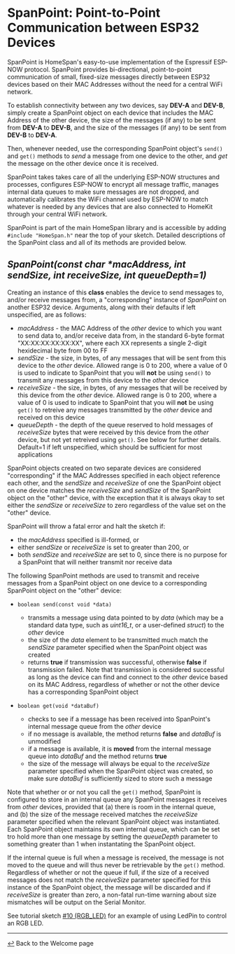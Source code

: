 # SpanPoint: Point-to-Point Communication between ESP32 Devices

SpanPoint is HomeSpan's easy-to-use implementation of the Espressif ESP-NOW protocol.  SpanPoint provides bi-directional, point-to-point communication of small, fixed-size messages directly between ESP32 devices based on their MAC Addresses without the need for a central WiFi network.

To establish connectivity between any two devices, say **DEV-A** and **DEV-B**, simply create a SpanPoint object on each device that includes the MAC Address of the other device, the size of the messages (if any) to be sent from **DEV-A** to **DEV-B**, and the size of the messages (if any) to be sent from **DEV-B** to **DEV-A**.

Then, whenever needed, use the corresponding SpanPoint object's `send()` and `get()` methods to *send* a message from one device to the other, and *get* the message on the other device once it is received.

SpanPoint takes takes care of all the underlying ESP-NOW structures and processes, configures ESP-NOW to encrypt all message traffic, manages internal data queues to make sure messages are not dropped, and automatically calibrates the WiFi channel used by ESP-NOW to match whatever is needed by any devices that are also connected to HomeKit through your central WiFi network.

SpanPoint is part of the main HomeSpan library and is accessible by adding `#include "HomeSpan.h"` near the top of your sketch.  Detailed descriptions of the SpanPoint class and all of its methods are provided below.

## *SpanPoint(const char \*macAddress, int sendSize, int receiveSize, int queueDepth=1)*

Creating an instance of this **class** enables the device to send messages to, and/or receive messages from, a "corresponding" instance of *SpanPoint* on another ESP32 device.  Arguments, along with their defaults if left unspecified, are as follows:

  * *macAddress* - the MAC Address of the *other* device to which you want to send data to, and/or receive data from, in the standard 6-byte format "XX:XX:XX:XX:XX:XX", where each XX represents a single 2-digit hexidecimal byte from 00 to FF
  * *sendSize* - the size, in bytes, of any messages that will be sent from this device to the *other* device. Allowed range is 0 to 200, where a value of 0 is used to indicate to SpanPoint that you will **not** be using `send()` to transmit any messages from this device to the *other* device
  * *receiveSize* - the size, in bytes, of any messages that will be received by this device from the *other* device.  Allowed range is 0 to 200, where a value of 0 is used to indicate to SpanPoint that you will **not** be using `get()` to retreive any messages transmitted by the *other* device and received on this device
  * *queueDepth* - the depth of the queue reserved to hold messages of *receiveSize* bytes that were received by this device from the *other* device, but not yet retreived using `get()`. See below for further details.  Default=1 if left unspecified, which should be sufficient for most applications

SpanPoint objects created on two separate devices are considered "corresponding" if the MAC Addresses specified in each object reference each other, and the *sendSize* and *receiveSize* of one the SpanPoint object on one device matches the *receiveSize* and *sendSize* of the SpanPoint object on the "other" device, with the exception that it is always okay to set either the *sendSize* or *receiveSize* to zero regardless of the value set on the "other" device.

SpanPoint will throw a fatal error and halt the sketch if:
  * the *macAddress* specified is ill-formed, or
  * either *sendSize* or *receiveSize* is set to greater than 200, or
  * both *sendSize* and *receiveSize* are set to 0, since there is no purpose for a SpanPoint that will neither transmit nor receive data
   
The following SpanPoint methods are used to transmit and receive messages from a SpanPoint object on one device to a corresponding SpanPoint object on the "other" device:

* `boolean send(const void *data)`

  * transmits a message using data pointed to by *data* (which may be a standard data type, such as *uint16_t*, or a user-defined *struct*) to the *other* device
  * the size of the *data* element to be transmitted much match the *sendSize* parameter specified when the SpanPoint object was created
  * returns **true** if transmission was successful, otherwise **false** if transmission failed.  Note that transmission is considered successful as long as the device can find and connect to the *other* device based on its MAC Address, regardless of whether or not the other device has a corresponding SpanPoint object
  
* `boolean get(void *dataBuf)`

  * checks to see if a message has been received into SpanPoint's internal message queue from the *other* device
  * if no message is available, the method returns **false** and *dataBuf* is unmodified
  * if a message is available, it is **moved** from the internal message queue into *dataBuf* and the method returns **true**
  * the size of the message will always be equal to the *receiveSize* parameter specified when the SpanPoint object was created, so make sure *dataBuf* is sufficiently sized to store such a message

Note that whether or or not you call the `get()` method, SpanPoint is configured to store in an internal queue any SpanPoint messages it receives from *other* devices, provided that (a) there is room in the internal queue, and (b) the size of the message received matches the *receiveSize* parameter specified when the relevant SpanPoint object was instantiated.  Each SpanPoint object maintains its own internal queue, which can be set tro hold more than one message by setting the *queueDepth* parameter to something greater than 1 when instantating the SpanPoint object.

If the internal queue is full when a message is received, the message is not moved to the queue and will thus never be retrievable by the `get()` method.  Regardless of whether or not the queue if full, if the size of a received messages does not match the *receiveSize* parameter specified for this instance of the SpanPoint object, the message will be discarded and if *receiveSize* is greater than zero, a non-fatal run-time warning about size mismatches will be output on the Serial Monitor.

See tutorial sketch [#10 (RGB_LED)](../examples/10-RGB_LED) for an example of using LedPin to control an RGB LED.

---

[↩️](README.md) Back to the Welcome page
